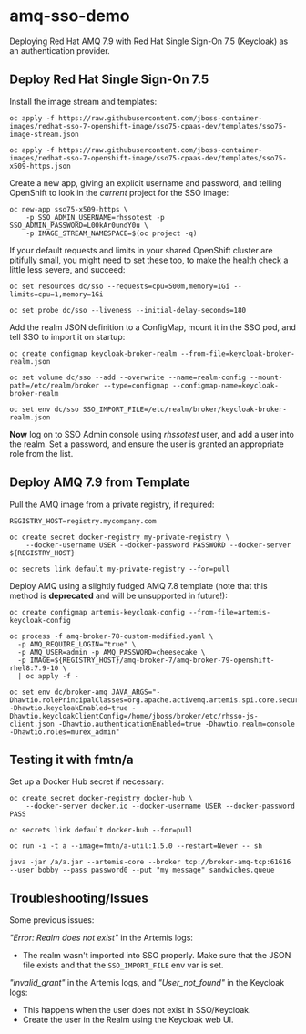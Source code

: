 # amq-sso-demo

Deploying Red Hat AMQ 7.9 with Red Hat Single Sign-On 7.5 (Keycloak) as an authentication provider.

## Deploy Red Hat Single Sign-On 7.5

Install the image stream and templates:

```
oc apply -f https://raw.githubusercontent.com/jboss-container-images/redhat-sso-7-openshift-image/sso75-cpaas-dev/templates/sso75-image-stream.json

oc apply -f https://raw.githubusercontent.com/jboss-container-images/redhat-sso-7-openshift-image/sso75-cpaas-dev/templates/sso75-x509-https.json
```

Create a new app, giving an explicit username and password, and telling OpenShift to look in the _current_ project for the SSO image:

```
oc new-app sso75-x509-https \
    -p SSO_ADMIN_USERNAME=rhssotest -p SSO_ADMIN_PASSWORD=L00kAr0undY0u \
    -p IMAGE_STREAM_NAMESPACE=$(oc project -q)
```

If your default requests and limits in your shared OpenShift cluster are pitifully small, you might need to set these too, to make the health check a little less severe, and succeed:

```
oc set resources dc/sso --requests=cpu=500m,memory=1Gi --limits=cpu=1,memory=1Gi

oc set probe dc/sso --liveness --initial-delay-seconds=180
```

Add the realm JSON definition to a ConfigMap, mount it in the SSO pod, and tell SSO to import it on startup:

```
oc create configmap keycloak-broker-realm --from-file=keycloak-broker-realm.json

oc set volume dc/sso --add --overwrite --name=realm-config --mount-path=/etc/realm/broker --type=configmap --configmap-name=keycloak-broker-realm

oc set env dc/sso SSO_IMPORT_FILE=/etc/realm/broker/keycloak-broker-realm.json
```

**Now** log on to SSO Admin console using _rhssotest_ user, and add a user into the realm. Set a password, and ensure the user is granted an appropriate role from the list.

## Deploy AMQ 7.9 from Template

Pull the AMQ image from a private registry, if required:

```
REGISTRY_HOST=registry.mycompany.com

oc create secret docker-registry my-private-registry \
    --docker-username USER --docker-password PASSWORD --docker-server ${REGISTRY_HOST}

oc secrets link default my-private-registry --for=pull
```

Deploy AMQ using a slightly fudged AMQ 7.8 template (note that this method is **deprecated** and will be unsupported in future!):

```
oc create configmap artemis-keycloak-config --from-file=artemis-keycloak-config

oc process -f amq-broker-78-custom-modified.yaml \
  -p AMQ_REQUIRE_LOGIN="true" \
  -p AMQ_USER=admin -p AMQ_PASSWORD=cheesecake \
  -p IMAGE=${REGISTRY_HOST}/amq-broker-7/amq-broker-79-openshift-rhel8:7.9-10 \
  | oc apply -f -

oc set env dc/broker-amq JAVA_ARGS="-Dhawtio.rolePrincipalClasses=org.apache.activemq.artemis.spi.core.security.jaas.RolePrincipal -Dhawtio.keycloakEnabled=true -Dhawtio.keycloakClientConfig=/home/jboss/broker/etc/rhsso-js-client.json -Dhawtio.authenticationEnabled=true -Dhawtio.realm=console -Dhawtio.roles=murex_admin"
```

## Testing it with fmtn/a

Set up a Docker Hub secret if necessary:

```
oc create secret docker-registry docker-hub \
    --docker-server docker.io --docker-username USER --docker-password PASS

oc secrets link default docker-hub --for=pull

oc run -i -t a --image=fmtn/a-util:1.5.0 --restart=Never -- sh

java -jar /a/a.jar --artemis-core --broker tcp://broker-amq-tcp:61616 --user bobby --pass password0 --put "my message" sandwiches.queue
```


## Troubleshooting/Issues

Some previous issues:

_"Error: Realm does not exist"_ in the Artemis logs:

- The realm wasn't imported into SSO properly. Make sure that the JSON file exists and that the `SSO_IMPORT_FILE` env var is set.

_"invalid_grant"_ in the Artemis logs, and _"User_not_found"_ in the Keycloak logs:

- This happens when the user does not exist in SSO/Keycloak.
- Create the user in the Realm using the Keycloak web UI.
